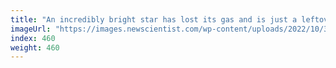 ```yaml
---
title: "An incredibly bright star has lost its gas and is just a leftover core"
imageUrl: "https://images.newscientist.com/wp-content/uploads/2022/10/31164010/SEI_131719785.jpg?width=600"
index: 460
weight: 460
---
```

